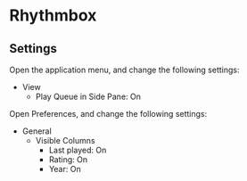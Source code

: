 # Rhythmbox

## Settings

Open the application menu, and change the following settings:

- View
    - Play Queue in Side Pane: On

Open Preferences, and change the following settings:

- General
	- Visible Columns
        - Last played: On
        - Rating: On
        - Year: On
